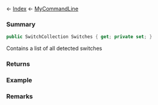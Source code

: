 ← [Index](Api-Index) ← [MyCommandLine](VRage.Game.ModAPI.Ingame.Utilities.MyCommandLine)

### Summary

```csharp
public SwitchCollection Switches { get; private set; }
```

Contains a list of all detected switches

### Returns

### Example

### Remarks

